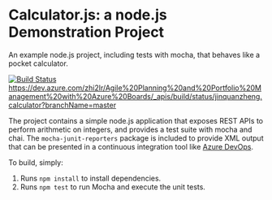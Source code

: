 Calculator.js: a node.js Demonstration Project
==============================================
An example node.js project, including tests with mocha, that behaves like
a pocket calculator.

[![Build Status](https://dev.azure.com/zhi2lr/Agile%20Planning%20and%20Portfolio%20Management%20with%20Azure%20Boards/_apis/build/status/jinquanzheng.calculator?branchName=master)](https://dev.azure.com/zhi2lr/Agile%20Planning%20and%20Portfolio%20Management%20with%20Azure%20Boards/_build/latest?definitionId=3&branchName=master)
https://dev.azure.com/zhi2lr/Agile%20Planning%20and%20Portfolio%20Management%20with%20Azure%20Boards/_apis/build/status/jinquanzheng.calculator?branchName=master

The project contains a simple node.js application that exposes REST APIs
to perform arithmetic on integers, and provides a test suite with mocha
and chai.  The `mocha-junit-reporters` package is included to provide XML
output that can be presented in a continuous integration tool like
[Azure DevOps](https://azure.com/devops).

To build, simply:

1. Runs `npm install` to install dependencies.
2. Runs `npm test` to run Mocha and execute the unit tests.

